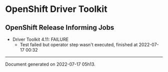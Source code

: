
OpenShift Driver Toolkit
========================

OpenShift Release Informing Jobs
--------------------------------



* Driver Toolkit 4.11: FAILURE
  - Test failed but operator step wasn't executed, finished at 2022-07-17 00:32






---
Document generated on 2022-07-17 05h13.
